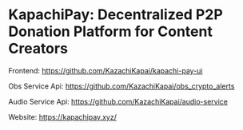 # KapachiPay: Decentralized P2P Donation Platform for Content Creators

Frontend: https://github.com/KazachiKapai/kapachi-pay-ui

Obs Service Api: https://github.com/KazachiKapai/obs_crypto_alerts

Audio Service Api: https://github.com/KazachiKapai/audio-service

Website: https://kapachipay.xyz/
